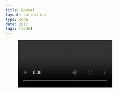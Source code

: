 ```yaml
---
title: Bonsai
layout: collection
type: code
date: 2017
tags: [code]
---
```

<figure>
	<video controls allowfullscreen style="max-height: 80vh">
		<source src="/assets/video/bonsai/tree.mp4" >
	</video>
</figure>
